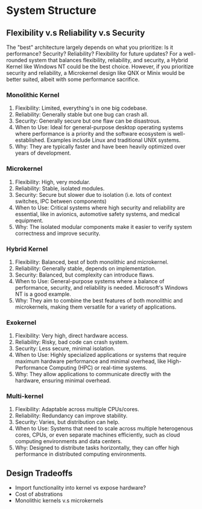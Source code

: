 # System Structure 
## Flexibility v.s Reliability v.s Security 
The "best" architecture largely depends on what you prioritize: Is it performance? Security? Reliability? Flexibility for future updates? For a well-rounded system that balances flexibility, reliability, and security, a Hybrid Kernel like Windows NT could be the best choice. However, if you prioritize security and reliability, a Microkernel design like QNX or Minix would be better suited, albeit with some performance sacrifice.


### Monolithic Kernel
1. Flexibility: Limited, everything's in one big codebase.
2. Reliability: Generally stable but one bug can crash all.
3. Security: Generally secure but one flaw can be disastrous.
4. When to Use: Ideal for general-purpose desktop operating systems where performance is a priority and the software ecosystem is well-established. Examples include Linux and traditional UNIX systems.
5. Why: They are typically faster and have been heavily optimized over years of development.

### Microkernel
1. Flexibility: High, very modular.
2. Reliability: Stable, isolated modules.
3. Security: Secure but slower due to isolation (i.e. lots of context switches, IPC between components) 
4. When to Use: Critical systems where high security and reliability are essential, like in avionics, automotive safety systems, and medical equipment.
5. Why: The isolated modular components make it easier to verify system correctness and improve security.

### Hybrid Kernel
1. Flexibility: Balanced, best of both monolithic and microkernel.
2. Reliability: Generally stable, depends on implementation.
3. Security: Balanced, but complexity can introduce flaws.
4. When to Use: General-purpose systems where a balance of performance, security, and reliability is needed. Microsoft's Windows NT is a good example.
5. Why: They aim to combine the best features of both monolithic and microkernels, making them versatile for a variety of applications.
   
### Exokernel
1. Flexibility: Very high, direct hardware access.
2. Reliability: Risky, bad code can crash system.
3. Security: Less secure, minimal isolation.
4. When to Use: Highly specialized applications or systems that require maximum hardware performance and minimal overhead, like High-Performance Computing (HPC) or real-time systems.
5. Why: They allow applications to communicate directly with the hardware, ensuring minimal overhead.

### Multi-kernel 
1. Flexibility: Adaptable across multiple CPUs/cores.
2. Reliability: Redundancy can improve stability.
3. Security: Varies, but distribution can help.
4. When to Use: Systems that need to scale across multiple heterogenous cores, CPUs, or even separate machines efficiently, such as cloud computing environments and data centers.
5. Why: Designed to distribute tasks horizontally, they can offer high performance in distributed computing environments.

## Design Tradeoffs 
* Import functionality into kernel vs expose hardware?
* Cost of abstrations
* Monolithic kernels v.s microkernels 
